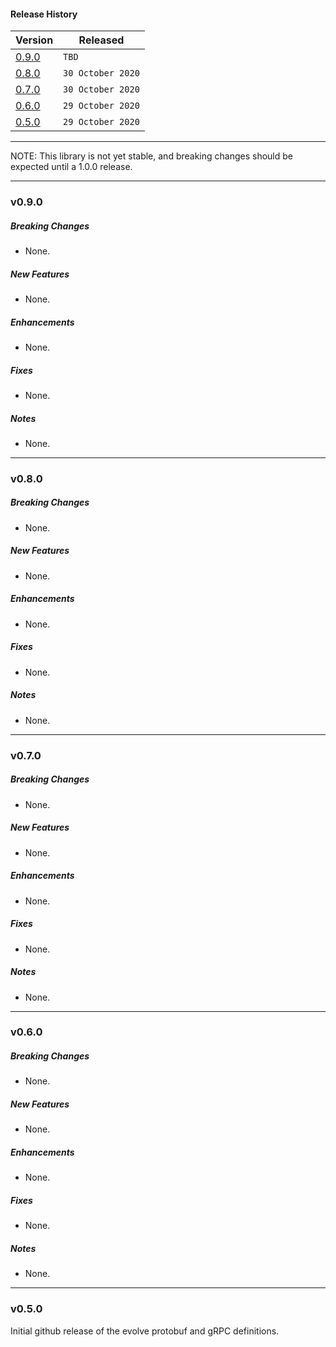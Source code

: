 #### Release History

| Version | Released |
| --- | --- |
|[0.9.0](#v090)| `TBD` |
|[0.8.0](#v080)| `30 October 2020` |
|[0.7.0](#v070)| `30 October 2020` |
|[0.6.0](#v060)| `29 October 2020` |
| [0.5.0](#v050) | `29 October 2020` |

---

NOTE: This library is not yet stable, and breaking changes should be expected until
a 1.0.0 release.

---

### v0.9.0

##### Breaking Changes
* None.

##### New Features
* None.

##### Enhancements
* None.

##### Fixes
* None.

##### Notes
* None.

---

### v0.8.0

##### Breaking Changes
* None.

##### New Features
* None.

##### Enhancements
* None.

##### Fixes
* None.

##### Notes
* None.

---

### v0.7.0

##### Breaking Changes
* None.

##### New Features
* None.

##### Enhancements
* None.

##### Fixes
* None.

##### Notes
* None.

---

### v0.6.0

##### Breaking Changes
* None.

##### New Features
* None.

##### Enhancements
* None.

##### Fixes
* None.

##### Notes
* None.

---

### v0.5.0

Initial github release of the evolve protobuf and gRPC definitions.